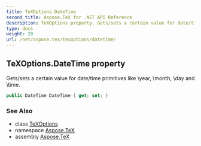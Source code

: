 ```yaml
---
title: TeXOptions.DateTime
second_title: Aspose.TeX for .NET API Reference
description: TeXOptions property. Gets/sets a certain value for date/time primitives like year month day and time
type: docs
weight: 20
url: /net/aspose.tex/texoptions/datetime/
---
```

## TeXOptions.DateTime property

Gets/sets a certain value for date/time primitives like \year, \month, \day and \time.

```csharp
public DateTime DateTime { get; set; }
```

### See Also

* class [TeXOptions](../)
* namespace [Aspose.TeX](../../texoptions/)
* assembly [Aspose.TeX](../../../)


